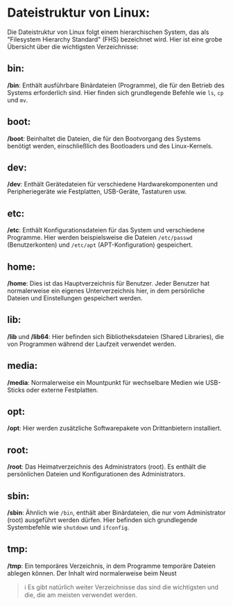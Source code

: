 # Dateistruktur von Linux:

Die Dateistruktur von Linux folgt einem hierarchischen System, das als "Filesystem Hierarchy Standard" (FHS) bezeichnet wird. Hier ist eine grobe Übersicht über die wichtigsten Verzeichnisse:

## bin:

**/bin**: Enthält ausführbare Binärdateien (Programme), die für den Betrieb des Systems erforderlich sind. Hier finden sich grundlegende Befehle wie `ls`, `cp` und `mv`.

## boot:

**/boot**: Beinhaltet die Dateien, die für den Bootvorgang des Systems benötigt werden, einschließlich des Bootloaders und des Linux-Kernels.

## dev:

**/dev**: Enthält Gerätedateien für verschiedene Hardwarekomponenten und Peripheriegeräte wie Festplatten, USB-Geräte, Tastaturen usw.

## etc:

**/etc**: Enthält Konfigurationsdateien für das System und verschiedene Programme. Hier werden beispielsweise die Dateien `/etc/passwd` (Benutzerkonten) und `/etc/apt` (APT-Konfiguration) gespeichert.

## home:

**/home**: Dies ist das Hauptverzeichnis für Benutzer. Jeder Benutzer hat normalerweise ein eigenes Unterverzeichnis hier, in dem persönliche Dateien und Einstellungen gespeichert werden.

## lib:

**/lib** und **/lib64**: Hier befinden sich Bibliotheksdateien (Shared Libraries), die von Programmen während der Laufzeit verwendet werden.

## media:

**/media**: Normalerweise ein Mountpunkt für wechselbare Medien wie USB-Sticks oder externe Festplatten.

## opt:

**/opt**: Hier werden zusätzliche Softwarepakete von Drittanbietern installiert.

## root:

**/root**: Das Heimatverzeichnis des Administrators (root). Es enthält die persönlichen Dateien und Konfigurationen des Administrators.

## sbin:

**/sbin**: Ähnlich wie `/bin`, enthält aber Binärdateien, die nur vom Administrator (root) ausgeführt werden dürfen. Hier befinden sich grundlegende Systembefehle wie `shutdown` und `ifconfig`.

## tmp:

**/tmp**: Ein temporäres Verzeichnis, in dem Programme temporäre Dateien ablegen können. Der Inhalt wird normalerweise beim Neust

> ℹ️ Es gibt natürlich weiter Verzeichnisse das sind die wichtigsten und die, die am meisten verwendet werden.
